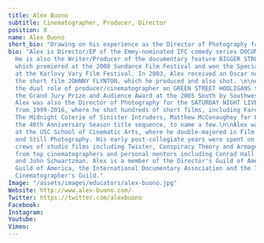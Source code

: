 ```yaml
---
title: Alex Buono
subtitle: Cinematographer, Producer, Director
position: 8
name: Alex Buono
short_bio: "Drawing on his experience as the Director of Photography for the Saturday Night Live film unit for 17 years, Alex is able to instantly deconstruct and replicate almost any genre or visual style. His work as a Cinematographer and Producer have earned him an Academy Award nomination as well as multiple film festival awards."
bio: "Alex is Director/EP of the Emmy-nominated IFC comedy series DOCUMENTARY NOW!.
  He is also the Writer/Producer of the documentary feature BIGGER STRONGER FASTER*,
  which premiered at the 2008 Sundance Film Festival and won the Special Jury Prize
  at the Karlovy Vary Film Festival. In 2003, Alex received an Oscar nomination for
  the short film JOHNNY FLYNTON, which he produced and also shot. \n\nAlex repeated
  the dual role of producer/cinematographer on GREEN STREET HOOLIGANS that won both
  the Grand Jury Prize and Audience Award at the 2005 South by Southwest Film Festival.
  Alex was also the Director of Photography for the SATURDAY NIGHT LIVE Film Unit
  from 1999-2016, where he shot hundreds of short films, including Farewell, Mr. Bunting,
  The Midnight Coterie of Sinister Intruders, Matthew McConaughey for Lincoln and
  the 40th Anniversary Season title sequence, to name a few.\n\nAlex was educated
  at the USC School of Cinematic Arts, where he double-majored in Film Production
  and Still Photography. His early post-collegiate years were spent on the camera
  crews of studio films including Twister, Conspiracy Theory and Armageddon, learning
  from top cinematographers and personal mentors including Conrad Hall, Dean Cundey
  and John Schwartzman. Alex is a member of the Director's Guild of America, the Writer's
  Guild of America, the International Documentary Association and the International
  Cinematographer's Guild."
Image: "/assets/images/educators/alex-buono.jpg"
Website: http://www.alex-buono.com/
Twitter: https://twitter.com/alexbuono
Facebook: 
Instagram: 
Youtube: 
Vimeo: 
---
```


